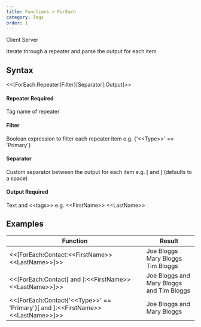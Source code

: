 ```yaml
---
title: Functions > ForEach
category: Tags
order: 1
---
```

<span class="badge platform">Client</span>&nbsp;<span class="badge platform">Server</span>

Iterate through a repeater and parse the output for each item

## Syntax

&lt;&lt;[ForEach:Repeater{Filter}[Separator]:Output]&gt;&gt;

#### Repeater <span class="badge platform">Required</span>
Tag name of repeater

#### Filter
Boolean expression to filter each repeater item e.g. {&apos;&lt;&lt;Type&gt;&gt;&apos; == &apos;Primary&apos;}

#### Separator
Custom separator between the output for each item e.g. [ and ] (defaults to a space)

#### Output <span class="badge platform">Required</span>
Text and &lt;&lt;tags&gt;&gt; e.g. &lt;&lt;FirstName&gt;&gt; &lt;&lt;LastName&gt;&gt;

## Examples

|Function|Result|
|---|---|
|&lt;&lt;[ForEach:Contact:&lt;&lt;FirstName&gt;&gt; &lt;&lt;LastName&gt;&gt;]&gt;&gt;|Joe Bloggs Mary Bloggs Tim Bloggs|
|&lt;&lt;[ForEach:Contact[ and ]:&lt;&lt;FirstName&gt;&gt; &lt;&lt;LastName&gt;&gt;]&gt;&gt;|Joe Bloggs and Mary Bloggs and Tim Bloggs|
|&lt;&lt;[ForEach:Contact{&apos;&lt;&lt;Type&gt;&gt;&apos; == &apos;Primary&apos;}[ and ]:&lt;&lt;FirstName&gt;&gt; &lt;&lt;LastName&gt;&gt;]&gt;&gt;|Joe Bloggs and Mary Bloggs|

